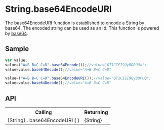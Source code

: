 <H1>String.base64EncodeURI</H1>

The base64EncodeURI function is established to encode a String by base64. The encoded string can be used as an Id.
This function is powered by <a href="https://github.com/dankogai/js-base64">base64</a>.

<h2>Sample</h2>

```javascript
var value;
value=("A=B B=C C=D".base64Encode());//value="QT1CIEI9QyBDPUQ=";
value=value.base64Decode();//value="A=B B=C C=D"

value=("A=B B=C C=D".base64EncodeURI());//value="QT1CIEI9QyBDPUQ";
value=value.base64Decode();//value="A=B B=C C=D"
```

<h2>API</h2>

<table>
<tr><th>Calling</th><th>Returning</th></tr>
<tr><td>{String} . base64EncodeURI ( )</td><td>{String}</td></tr>
</table>
